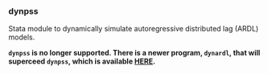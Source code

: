 ### dynpss
Stata module to dynamically simulate autoregressive distributed lag (ARDL) models.

**`dynpss` is no longer supported. There is a newer program, `dynardl`, that will superceed `dynpss`, which is available [HERE](http://andyphilips.github.io/dynardl/).**
